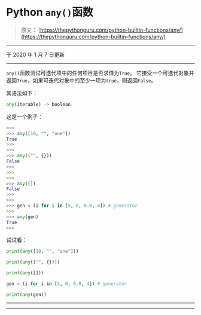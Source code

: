 # Python `any()`函数

> 原文： [https://thepythonguru.com/python-builtin-functions/any/](https://thepythonguru.com/python-builtin-functions/any/)

* * *

于 2020 年 1 月 7 日更新

* * *

`any()`函数测试可迭代项中的任何项目是否求值为`True`。 它接受一个可迭代对象并返回`True`，如果可迭代对象中的至少一项为`true`，则返回`False`。

其语法如下：

```py
any(iterable) -> boolean

```

这是一个例子：

```py
>>> 
>>> any([10, "", "one"])
True
>>> 
>>> 
>>> any(("", {}))
False
>>> 
>>> 
>>> 
>>> any([])
False
>>> 
>>>
>>> gen = (i for i in [5, 0, 0.0, 4]) # generator
>>> 
>>> any(gen)
True
>>>

```

试试看：

```py
print(any([10, "", "one"]))

print(any(("", {})))

print(any([]))

gen = (i for i in [5, 0, 0.0, 4]) # generator

print(any(gen)) 
```

* * *

* * *